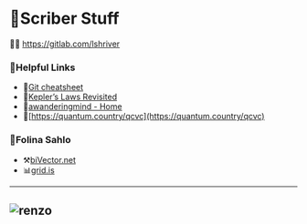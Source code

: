 # 📜Scriber Stuff

🦊🧪 https://gitlab.com/lshriver


### 💎Helpful Links
- 🌌[Git cheatsheet](https://ndpsoftware.com/git-cheatsheet.html#loc=remote_repo;)
- 📑[Kepler’s Laws Revisited](https://quantumredpill.wordpress.com/2013/01/19/keplers-laws-revisited/)   
- 📐[awanderingmind - Home](https://www.awanderingmind.blog/)
- 💫[https://quantum.country/qcvc](https://quantum.country/qcvc)
### 🔱Folina Sahlo
- ⚒️[biVector.net](https://bivector.net/tools.html)
- 📊[grid.is](http://grid.is/)

---
![renzo](https://user-images.githubusercontent.com/111261353/215251943-edab77e9-a113-401a-9266-cb7be792c7a1.png)
---

<!---
eigenscribe/eigenscribe is a ✨ super special ✨ repository because its `README.md` (this file) appears on your GitHub profile.
You can click the Preview link to take a look at your changes.
--->
